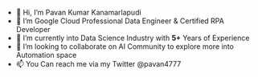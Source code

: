 - 👋 Hi, I’m Pavan Kumar Kanamarlapudi 
- 👀 I’m Google Cloud Professional Data Engineer & Certified RPA Developer
- 🌱 I’m currently into Data Science Industry with **5+** Years of Experience
- 💞️ I’m looking to collaborate on AI Community to explore more into Automation space
- 📫  You Can reach me via my Twitter @pavan4777

<!---
pavvankanamarlapudi/pavvankanamarlapudi is a ✨ special ✨ repository because its `README.md` (this file) appears on your GitHub profile.
You can click the Preview link to take a look at your changes.
--->
